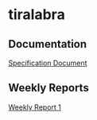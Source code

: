 # tiralabra

## Documentation

[Specification Document](./docs/specification_document.md)

## Weekly Reports

[Weekly Report 1](./docs/weekly_report_1.md)
